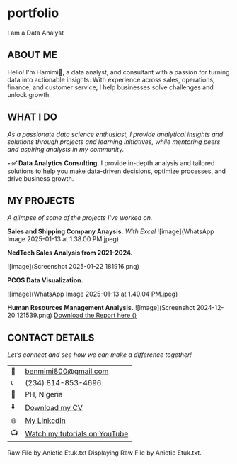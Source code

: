 # portfolio
I am a Data Analyst

<!--Section 1: Introduce your self-->
## ABOUT ME

Hello! I'm Hamimi🙂, a data analyst, and consultant with a passion for turning data into actionable insights. With experience across sales, operations, finance, and customer service, I help businesses solve challenges and unlock growth.


<!--Mention your top/relevant skills here - core and soft skills-->
## WHAT I DO

*As a passionate data science enthusiast, I provide analytical insights and solutions through projects and learning initiatives, while mentoring peers and aspiring analysts in my community.*

**- ✅ Data Analytics Consulting.**
I provide in-depth analysis and tailored solutions to help you make data-driven decisions, optimize processes, and drive business growth. 
 

<!--Section 2: List 3-4 key projects-->
## MY PROJECTS

*A glimpse of some of the projects I've worked on.*

**Sales and Shipping Company Anaysis.**
*With Excel*
![image](WhatsApp Image 2025-01-13 at 1.38.00 PM.jpeg)


**NedTech Sales Analysis from 2021-2024.**

![image](Screenshot 2025-01-22 181916.png)


**PCOS Data Visualization.**

![image](WhatsApp Image 2025-01-13 at 1.40.04 PM.jpeg)

**Human Resources Management Analysis.**
![image](Screenshot 2024-12-20 121539.png)
<a href="HR Management Summary Report.pptx">Download the Report here ()</a>



## CONTACT DETAILS

*Let’s connect and see how we can make a difference together!*
<table>
  <tbody>
    <tr>
      <td>📧</td>
      <td><a href="mailto:benmimi800@gmail.com">benmimi800@gmail.com</a></td>
    </tr>
    <tr>
      <td>📞</td>
      <td>(234) 814-853-4696</td>
   </tr>
    <tr>
      <td>📍</td>
      <td>PH, Nigeria</td>
    </tr>
    <tr>
      <td>⬇️</td>
      <td><a href="MY CV.docx">Download my CV</a></td>
    </tr>
    <tr>
      <td>🌐</td>
      <td><a href="https://www.linkedin.com/in/hamimi-ben-anzua-77b599341/">My LinkedIn</a></td>
    </tr>
    <tr>
      <td>📺</td>
      <td><a href="https://www.youtube.com/@InsightsOut-93">Watch my tutorials on YouTube</a></td>
    </tr>
  </tbody>
</table>

   




   




Raw File by Anietie Etuk.txt
Displaying Raw File by Anietie Etuk.txt.
